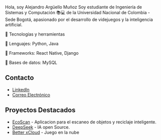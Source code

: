 Hola, soy Alejandro Argüello Muñoz 
Soy estudiante de Ingeniería de Sistemas y Computación 📚💻 de la Universidad Nacional de Colombia - Sede Bogotá, apasionado por el desarrollo de videjuegos y la inteligencia artificial.

🚀 Tecnologías y herramientas

🔹 Lenguajes: Python, Java

🔹 Frameworks: React Native, Django

🔹 Bases de datos: MySQL

## Contacto
- [LinkedIn](https://www.linkedin.com/in/alejandro-arguello-mu%C3%B1oz-85a616263/)
- [Correo Electrónico](aarguello@unal.edu.co)

## Proyectos Destacados
- [EcoScan](https://github.com/Juan-Vergara/Repositorio-grupal---Ingenier-a-de-Software-1---2024-2-Grupo-11.) - Aplicacion para el escaneo de objetos y reciclaje inteligente.
- [DeepSeek](https://github.com/deepseek-ai/DeepSeek-R1) - IA open Source.
- [Better xCloud](https://github.com/redphx/better-xcloud) - Juego en la nube
<!--
**aarguellom/aarguellom** is a ✨ _special_ ✨ repository because its `README.md` (this file) appears on your GitHub profile.

Here are some ideas to get you started:

- 🔭 I’m currently working on ...
- 🌱 I’m currently learning ...
- 👯 I’m looking to collaborate on ...
- 🤔 I’m looking for help with ...
- 💬 Ask me about ...

- 😄 Pronouns: ...
- ⚡ Fun fact: ...
-->
